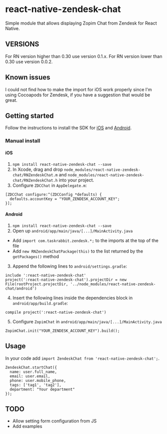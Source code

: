 # react-native-zendesk-chat

Simple module that allows displaying Zopim Chat from Zendesk for React Native.

## VERSIONS

For RN version higher than 0.30 use version 0.1.x.
For RN version lower than 0.30 use version 0.0.2.

## Known issues

I could not find how to make the import for iOS work properly since I'm using Cocoapods for Zendesk, if you have a suggestion that would be great.

## Getting started

Follow the instructions to install the SDK for [iOS](https://developer.zendesk.com/embeddables/docs/ios-chat-sdk/gettingstarted) and [Android](https://developer.zendesk.com/embeddables/docs/android-chat-sdk/gettingstarted).

### Manual install
#### iOS
1. `npm install react-native-zendesk-chat --save`
2. In Xcode, drag and drop `node_modules/react-native-zendesk-chat/RNZendeskChat.m` and `node_modules/react-native-zendesk-chat/RNZendeskChat.h` into your project.
3. Configure `ZDCChat` in `AppDelegate.m`:

```
[ZDCChat configure:^(ZDCConfig *defaults) {
  defaults.accountKey = "YOUR_ZENDESK_ACCOUNT_KEY";
}];
```

#### Android
1. `npm install react-native-zendesk-chat --save`
2. Open up `android/app/main/java/[...]/MainActivity.java`
  - Add `import com.taskrabbit.zendesk.*;` to the imports at the top of the file
  - Add `new RNZendeskChatPackage(this)` to the list returned by the `getPackages()` method

3. Append the following lines to `android/settings.gradle`:

```
include ':react-native-zendesk-chat'
project(':react-native-zendesk-chat').projectDir = new File(rootProject.projectDir,	'../node_modules/react-native-zendesk-chat/android')
```

4. Insert the following lines inside the dependencies block in `android/app/build.gradle`:

```
compile project(':react-native-zendesk-chat')
```

5. Configure `ZopimChat` in `android/app/main/java/[...]/MainActivity.java`

```
ZopimChat.init("YOUR_ZENDESK_ACCOUNT_KEY").build();
```

## Usage

In your code add `import ZendeskChat from 'react-native-zendesk-chat';`.

```
ZendeskChat.startChat({
  name: user.full_name,
  email: user.email,
  phone: user.mobile_phone,
  tags: ['tag1', 'tag2'],
  department: "Your department"
});
```

## TODO

* Allow setting form configuration from JS
* Add examples
